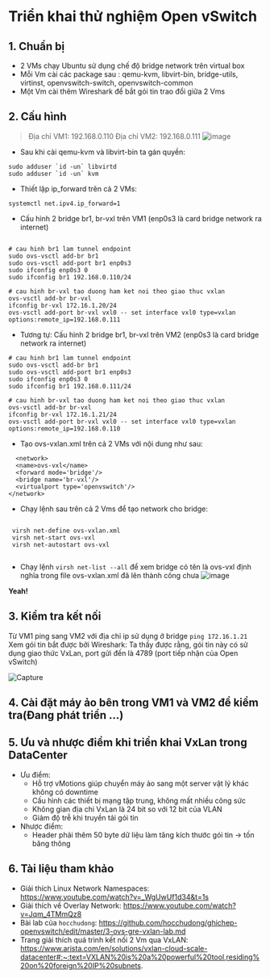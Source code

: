 # Triển khai thử nghiệm Open vSwitch 
## 1. Chuẩn bị
- 2 VMs chạy Ubuntu sử dụng chế độ bridge network trên virtual box
- Mỗi Vm cài các package sau : qemu-kvm, libvirt-bin, bridge-utils, virtinst, openvswitch-switch, openvswitch-common
- Một Vm cài thêm Wireshark để bắt gói tin trao đổi giữa 2 Vms
## 2. Cấu hình
> Địa chỉ VM1: 192.168.0.110
> Địa chỉ VM2: 192.168.0.111
![image](https://user-images.githubusercontent.com/43313369/118998614-c9271b80-b9b3-11eb-9dde-e68b42f29dc8.png)

 - Sau khi cài qemu-kvm và libvirt-bin ta gán quyền:
 ``` 
 sudo adduser `id -un` libvirtd
 sudo adduser `id -un` kvm
```
 - Thiết lập ip_forward trên cả 2 VMs:
 ```
 systemctl net.ipv4.ip_forward=1
 ```
 - Cấu hình 2 bridge br1, br-vxl trên VM1 (enp0s3 là card bridge network ra internet)
  ```
  
# cau hinh br1 lam tunnel endpoint
sudo ovs-vsctl add-br br1
sudo ovs-vsctl add-port br1 enp0s3
sudo ifconfig enp0s3 0
sudo ifconfig br1 192.168.0.110/24

# cau hinh br-vxl tao duong ham ket noi theo giao thuc vxlan
ovs-vsctl add-br br-vxl
ifconfig br-vxl 172.16.1.20/24
ovs-vsctl add-port br-vxl vxl0 -- set interface vxl0 type=vxlan options:remote_ip=192.168.0.111
  ```
  - Tương tự: Cấu hình 2 bridge  br1, br-vxl trên VM2 (enp0s3 là card bridge network ra internet)
 ```
 # cau hinh br1 lam tunnel endpoint
sudo ovs-vsctl add-br br1
sudo ovs-vsctl add-port br1 enp0s3
sudo ifconfig enp0s3 0
sudo ifconfig br1 192.168.0.111/24

# cau hinh br-vxl tao duong ham ket noi theo giao thuc vxlan
ovs-vsctl add-br br-vxl
ifconfig br-vxl 172.16.1.21/24
ovs-vsctl add-port br-vxl vxl0 -- set interface vxl0 type=vxlan options:remote_ip=192.168.0.110
 ```
 
 - Tạo ovs-vxlan.xml trên cả 2 VMs với nội dung như sau:
  ```
    <network>
    <name>ovs-vxl</name>
    <forward mode='bridge'/>
    <bridge name='br-vxl'/>
    <virtualport type='openvswitch'/>
  </network>
  ```
  - Chạy lệnh sau trên cả 2 Vms để tạo network cho bridge:
  ```
  
   virsh net-define ovs-vxlan.xml
   virsh net-start ovs-vxl
   virsh net-autostart ovs-vxl


  ```
  - Chạy lệnh ``` virsh net-list --all ``` để xem bridge có tên là ovs-vxl định nghĩa trong file  ovs-vxlan.xml đã lên thành công chưa
   ![image](https://user-images.githubusercontent.com/43313369/118859205-2ebbcf00-b904-11eb-9b6d-0fbcefb8a16b.png)
   
   **Yeah!**
   
  ## 3. Kiểm tra kết nối
   Từ VM1 ping sang VM2 với địa chỉ ip sử dụng ở bridge
   ``` ping 172.16.1.21  ```  
    Xem gói tin bắt được bởi Wireshark: Ta thấy được rằng, gói tin này có sử dụng giao thức VxLan, port gửi đến là 4789 (port tiếp nhận của Open vSwitch)
    
   ![Capture](https://user-images.githubusercontent.com/43313369/118860514-b2c28680-b905-11eb-84e5-26d127a0707e.PNG)
   
   
   ## 4. Cài đặt máy ảo bên trong VM1 và VM2 để kiểm tra(Đang phát triển ...)
   ## 5. Ưu và nhược điểm khi triển khai VxLan trong DataCenter
   - Ưu điểm:
      - Hỗ trợ vMotions giúp chuyển máy ảo sang một server vật lý khác không có downtime
      - Cấu hình các thiết bị mạng tập trung, không mất nhiều công sức 
      - Không gian địa chi VxLan là 24 bit so với 12 bit của VLAN  
      - Giảm độ trễ khi truyền tải gói tin
   - Nhược điểm:
      -  Header phải thêm 50 byte dữ liệu làm tăng kích thước gói tin -> tốn băng thông
  ## 6. Tài liệu tham khảo 
  -  Giải thích Linux Network Namespaces: https://www.youtube.com/watch?v=_WgUwUf1d34&t=1s
  -  Giải thích về Overlay Network:  https://www.youtube.com/watch?v=Jqm_4TMmQz8
  -  Bài lab của ``` hocchudong ```: https://github.com/hocchudong/ghichep-openvswitch/edit/master/3-ovs-gre-vxlan-lab.md
  -  Trang giải thích quá trình kết nối 2 Vm qua VxLAN: https://www.arista.com/en/solutions/vxlan-cloud-scale-datacenter#:~:text=VXLAN%20is%20a%20powerful%20tool,residing%20on%20foreign%20IP%20subnets.
  

